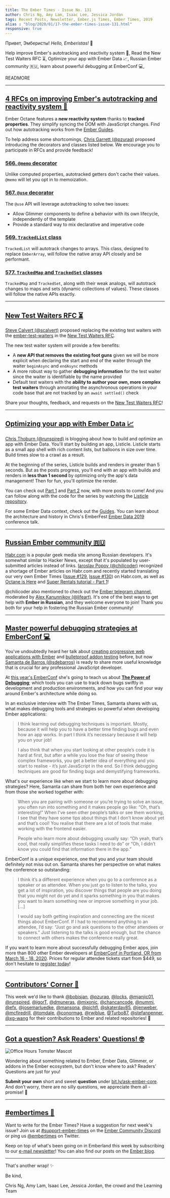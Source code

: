 ```yaml
---
title: The Ember Times - Issue No. 131
author: Chris Ng, Amy Lam, Isaac Lee, Jessica Jordan
tags: Recent Posts, Newsletter, Ember.js Times, Ember Times, 2019
alias : "blog/2020/01/17-the-ember-times-issue-131.html"
responsive: true
---
```


Привет, Эмберисты! <span style="font-style: italic;">Hello, Emberistas!</span> 🐹

<!--alex ignore waiters-waitresses-->
Help improve Ember's autotracking and reactivity system 💬,
Read the New Test Waiters RFC ⏳,
Optimize your app with Ember Data 📈,
Russian Ember community 🇷🇺,
learn about powerful debugging at EmberConf 💻,

READMORE

---

## [4 RFCs on improving Ember's autotracking and reactivity system 💬](https://github.com/emberjs/rfcs/blob/use-and-resources/text/0567-use-and-resources.md#introducing-use-and-resources)

Ember Octane features a **new reactivity system** thanks to **tracked properties**. They simplify syncing the DOM with JavaScript changes. Find out how autotracking works from the [Ember Guides](https://guides.emberjs.com/release/in-depth-topics/autotracking-in-depth/).

To help address some shortcomings, [Chris Garrett (@pzuraq)](https://github.com/pzuraq) proposed introducing the decorators and classes listed below. We encourage you to participate in RFCs and provide feedback!

### [566. `@memo` decorator](https://github.com/emberjs/rfcs/pull/566)

Unlike computed properties, autotracked getters don't cache their values. `@memo` will let you opt in to memoization.

### [567. `@use` decorator](https://github.com/emberjs/rfcs/pull/567)

The `@use` API will leverage autotracking to solve two issues:

- Allow Glimmer components to define a behavior with its own lifecycle, independently of the template
- Provide a standard way to mix declarative and imperative code

### [569. `TrackedList` class](https://github.com/emberjs/rfcs/pull/569)

`TrackedList` will autotrack changes to arrays. This class, designed to replace `EmberArray`, will follow the native array API closely and be performant.

### [577. `TrackedMap` and `TrackedSet` classes](https://github.com/emberjs/rfcs/pull/577)

`TrackedMap` and `TrackedSet`, along with their weak analogs, will autotrack changes to maps and sets (dynamic collections of values). These classes will follow the native APIs exactly.

---

<!--alex ignore waiters-waitresses-->
## [New Test Waiters RFC ⏳](https://github.com/emberjs/rfcs/pull/581)

<!--alex ignore waiters-waitresses-->
[Steve Calvert (@scalvert)](https://github.com/scalvert) proposed replacing the existing test waiters with the [ember-test-waiters](https://github.com/rwjblue/ember-test-waiters) in the [New Test Waiters RFC](https://github.com/emberjs/rfcs/pull/581).


<!--alex ignore waiter-waitress-->
The new test waiter system will provide a few benefits:

<!--alex ignore waiter-waitress waiters-waitresses-->
- A **new API that removes the existing foot guns** given we will be more explicit when declaring the start and end of the waiter through the waiter `beginAsync` and `endAsync` methods
- A more robust way to gather **debugging information** for the test waiter since the waiter is identifiable by the name provided
- Default test waiters with the **ability to author your own, more complex test waiters** through annotating the asynchronous operations in your code base that are not tracked by an `await settled()` check

<!--alex ignore waiters-waitresses-->
Share your thoughts, feedback, and requests on the [New Test Waiters RFC](https://github.com/emberjs/rfcs/pull/581)!

---

## [Optimizing your app with Ember Data 📈](https://runspired.com/2019/12/15/optimizing-your-app-with-ember-data/)

[Chris Thoburn (@runspired)](https://github.com/runspired) is blogging about how to build and optimize an app with Ember Data. You'll start by building an app, Listicle. Listicle starts as a small app shell with rich content lists, but balloons in size over time. Build times slow to a crawl as a result.

At the beginning of the series, Listicle builds and renders in greater than 5 seconds. But as the posts progress, you'll end with an app with builds and renders in **less than 1 second** by optimizing only the app's data management! Then for fun, you'll optimize the render.

You can check out [Part 1](https://runspired.com/2019/12/15/optimizing-your-app-with-ember-data/) and [Part 2](https://runspired.com/2019/12/18/optimizing-your-app-with-ember-data-part-2/) now, with more posts to come! And you can follow along with the code for the series by watching the [Listicle repository](https://github.com/runspired/listicle).

For some Ember Data context, check out the [Guides](https://guides.emberjs.com/release/models/). You can learn about the architecture and history in Chris's EmberFest [Ember Data 2019](https://www.youtube.com/watch?v=zbqbsOyLM30&list=PLN4SpDLOSVkT0e094BZhGkUnf2WBF09xx&index=23&t=0s) conference talk.

---

## [Russian Ember community 🇷🇺](https://habr.com/ru/post/483630/)

[Habr.com](habr.com) is a popular geek media site among Russian developers. It's somewhat similar to Hacker News, except that it's populated by user-submitted articles instead of links. [Iaroslav Popov (@chilicoder)](https://github.com/chilicoder) recognized a shortage of Ember articles on Habr.com and recently started translating our very own Ember Times ([Issue #129](https://habr.com/ru/post/482988/), [Issue #130](https://habr.com/ru/post/483630/)) on Habr.com, as well as [Octane is Here](https://habr.com/ru/post/482158/) and [Super Rentals tutorial - Part 1](https://habr.com/ru/post/482296/)!

@chilicoder also mentioned to check out the [Ember telegram channel](https://t.me/ember_js), moderated by [Alex Kanunnikov (@lifeart)](https://github.com/lifeart). It's one of the best ways to get help with **Ember in Russian**, and they welcome everyone to join! Thank you both for your help in fostering the Russian Ember community!

---

## [Master powerful debugging strategies at EmberConf 💻](https://emberconf.com/#/speakers/samanta-de-barros)

You've undoubtedly heard her talk about [creating progressive web applications with Ember](https://www.youtube.com/watch?v=OR1Tk_bwmZo)
and [bulletproof addon testing](https://www.youtube.com/watch?v=31kVznd-zys) before, but now [Samanta de Barros (@sdebarros)](https://github.com/sdebarros)
is ready to share more useful knowledge that is crucial for any professional JavaScript developer.

At [this year's EmberConf](https://emberconf.com/) she's going to teach us about [**The Power of Debugging**](https://emberconf.com/#/speakers/samanta-de-barros); which tools you can use to track down bugs swiftly in development and production environments, and how you can find your way around Ember's architecture while doing so.

In an exclusive interview with The Ember Times, Samanta shares with us, what makes debugging tools and strategies so powerful when developing Ember applications:

<!--alex ignore fear just-->
> I think learning out debugging techniques is important. Mostly, because it will help you to have a better time finding bugs and even how an app works. In part I think it’s necessary because it will help you on your job!
>
> I also think that when you start looking at other people’s code it is hard at first, but after a while you lose the fear of seeing these complex frameworks, you get a better idea of everything and you start to realise - it’s just JavaScript in the end. So I think debugging techniques are good for finding bugs and demystifying frameworks.

What's our experience like when we start to learn more about debugging strategies? Here, Samanta can share from both her own experience and from those she worked together with:

> When you are pairing with someone or you’re trying to solve an issue, you often run into something and it makes people go like: “Oh, that’s interesting!” When I’ve seen other people’s talks or see them working, I see that they have some tips about things that I don’t know about yet and that’s cool! You realise that there are a lot of tools that make working with the frontend easier.
>
> People who learn more about debugging usually say: “Oh yeah, that’s cool, that really simplifies these tasks I need to do” or “Oh, I didn’t know you could find that information there in the app.”

EmberConf is a unique experience, one that you and your team should definitely not miss out on. Samanta shares her perspective on what makes the conference
so outstanding:

<!--alex ignore just-->
> I think it’s a different experience when you go to a conference as a speaker or as attendee. When you just go to listen to the talks, you get a lot of inspiration, you discover things that people are you doing that you might not do yet and it sparks something in you that makes you want to learn something new or improve something in your job. […]
>
> I would say both getting inspiration and connecting are the nicest things about EmberConf. If I had to recommend anything to an attendee, I’d say: “Just go and ask questions to the other attendees or speakers.” Just listening to the talks is good enough, but the chance to connect with others makes the conference really great.

If you want to learn more about successfully debugging Ember apps, join more than 800 other Ember developers at [EmberConf in Portland, OR from March 16 - 18, 2020](https://emberconf.com/). Prices for regular attendee tickets start from $449, so don't hesitate to [register today](https://emberconf.com/#/register)!

---

## [Contributors' Corner 👏](https://guides.emberjs.com/release/contributing/repositories/)

<p>This week we'd like to thank <a href="https://github.com/bobisjan" target="gh-user">@bobisjan</a>, <a href="https://github.com/pzuraq" target="gh-user">@pzuraq</a>, <a href="https://github.com/locks" target="gh-user">@locks</a>, <a href="https://github.com/mjanjic01" target="gh-user">@mjanjic01</a>, <a href="https://github.com/runspired" target="gh-user">@runspired</a>, <a href="https://github.com/igorT" target="gh-user">@igorT</a>, <a href="https://github.com/dmuneras" target="gh-user">@dmuneras</a>, <a href="https://github.com/mixonic" target="gh-user">@mixonic</a>, <a href="https://github.com/chancancode" target="gh-user">@chancancode</a>, <a href="https://github.com/nummi" target="gh-user">@nummi</a>, <a href="https://github.com/efx" target="gh-user">@efx</a>, <a href="https://github.com/josemarluedke" target="gh-user">@josemarluedke</a>, <a href="https://github.com/mansona" target="gh-user">@mansona</a>, <a href="https://github.com/pichfl" target="gh-user">@pichfl</a>, <a href="https://github.com/skaterdav85" target="gh-user">@skaterdav85</a>, <a href="https://github.com/jenweber" target="gh-user">@jenweber</a>, <a href="https://github.com/mcfiredrill" target="gh-user">@mcfiredrill</a>, <a href="https://github.com/tomdale" target="gh-user">@tomdale</a>, <a href="https://github.com/conormag" target="gh-user">@conormag</a>, <a href="https://github.com/rwjblue" target="gh-user">@rwjblue</a>, <a href="https://github.com/Turbo87" target="gh-user">@Turbo87</a>, <a href="https://github.com/stefanpenner" target="gh-user">@stefanpenner</a>, <a href="https://github.com/xg-wang" target="gh-user">@xg-wang</a> for their contributions to Ember and related repositories! 💖</p>

---

## [Got a question? Ask Readers' Questions! 🤓](https://docs.google.com/forms/d/e/1FAIpQLScqu7Lw_9cIkRtAiXKitgkAo4xX_pV1pdCfMJgIr6Py1V-9Og/viewform)

<div class="blog-row">
  <img class="float-right small transparent padded" alt="Office Hours Tomster Mascot" title="Readers' Questions" src="/images/tomsters/officehours.png" />

  <p>Wondering about something related to Ember, Ember Data, Glimmer, or addons in the Ember ecosystem, but don't know where to ask? Readers’ Questions are just for you!</p>

  <p><strong>Submit your own</strong> short and sweet <strong>question</strong> under <a href="https://bit.ly/ask-ember-core" target="rq">bit.ly/ask-ember-core</a>. And don’t worry, there are no silly questions, we appreciate them all - promise! 🤞</p>
</div>

---

## [#embertimes 📰](https://blog.emberjs.com/tags/newsletter.html)

Want to write for the Ember Times? Have a suggestion for next week's issue? Join us at [#support-ember-times](https://discordapp.com/channels/480462759797063690/485450546887786506) on the [Ember Community Discord](https://discordapp.com/invite/zT3asNS) or ping us [@embertimes](https://twitter.com/embertimes) on Twitter.

Keep on top of what's been going on in Emberland this week by subscribing to our [e-mail newsletter](https://the-emberjs-times.ongoodbits.com/)! You can also find our posts on the [Ember blog](https://emberjs.com/blog/tags/newsletter.html).

---

That's another wrap! ✨

Be kind,

Chris Ng, Amy Lam, Isaac Lee, Jessica Jordan, the crowd and the Learning Team
